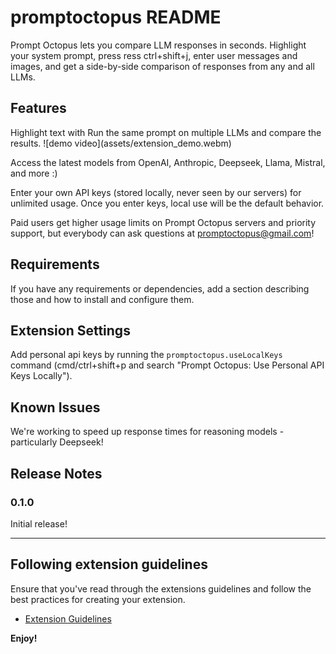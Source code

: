 # promptoctopus README

Prompt Octopus lets you compare LLM responses in seconds. Highlight your system prompt, press ress ctrl+shift+j, enter user messages and images, and get a side-by-side comparison of responses from any and all LLMs.

## Features

Highlight text with Run the same prompt on multiple LLMs and compare the results.
\!\[demo video\]\(assets/extension_demo.webm\)

Access the latest models from OpenAI, Anthropic, Deepseek, Llama, Mistral, and more :)

Enter your own API keys (stored locally, never seen by our servers) for unlimited usage. Once you enter keys, local use will be the default behavior.

Paid users get higher usage limits on Prompt Octopus servers and priority support, but everybody can ask questions at promptoctopus@gmail.com!

## Requirements

If you have any requirements or dependencies, add a section describing those and how to install and configure them.

## Extension Settings

Add personal api keys by running the `promptoctopus.useLocalKeys` command (cmd/ctrl+shift+p and search "Prompt Octopus: Use Personal API Keys Locally").

## Known Issues

We're working to speed up response times for reasoning models - particularly Deepseek!

## Release Notes

### 0.1.0

Initial release!

---

## Following extension guidelines

Ensure that you've read through the extensions guidelines and follow the best practices for creating your extension.

* [Extension Guidelines](https://code.visualstudio.com/api/references/extension-guidelines)


**Enjoy!**
